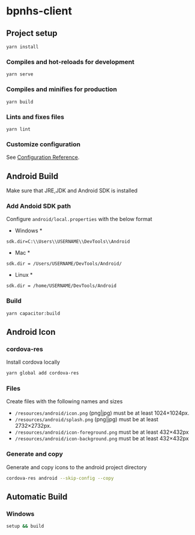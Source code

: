 # bpnhs-client

## Project setup

```
yarn install
```

### Compiles and hot-reloads for development

```
yarn serve
```

### Compiles and minifies for production

```
yarn build
```

### Lints and fixes files

```
yarn lint
```

### Customize configuration

See [Configuration Reference](https://cli.vuejs.org/config/).

## Android Build

Make sure that JRE,JDK and Android SDK is installed

### Add Andoid SDK path

Configure `android/local.properties` with the below format

- Windows \*

```
sdk.dir=C:\\Users\\USERNAME\\DevTools\\Android
```

- Mac \*

```
sdk.dir = /Users/USERNAME/DevTools/Android/
```

- Linux \*

```
sdk.dir = /home/USERNAME/DevTools/Android
```

### Build

```bash
yarn capacitor:build
```

## Android Icon

### cordova-res

Install cordova locally

```bash
yarn global add cordova-res
```

### Files

Create files with the following names and sizes

- `/resources/android/icon.png` (png|jpg) must be at least 1024×1024px.
- `/resources/android/splash.png` (png|jpg) must be at least 2732×2732px.
- `/resources/android/icon-foreground.png` must be at least 432×432px
- `/resources/android/icon-background.png` must be at least 432×432px

### Generate and copy

Generate and copy icons to the android project directory

```bash
cordova-res android --skip-config --copy
```

## Automatic Build

### Windows

```bash
setup && build
```
